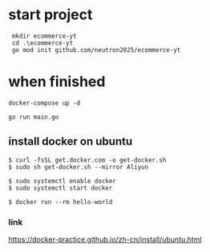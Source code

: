 # start project
```
 mkdir ecommerce-yt
 cd .\ecommerce-yt
 go mod init github.com/neutron2025/ecommerce-yt
```
 # when finished
 ```
 docker-compose up -d

 go run main.go
 ```

 ## install docker on ubuntu
 ```
 $ curl -fsSL get.docker.com -o get-docker.sh
$ sudo sh get-docker.sh --mirror Aliyun

$ sudo systemctl enable docker
$ sudo systemctl start docker

$ docker run --rm hello-world
```
### link
https://docker-practice.github.io/zh-cn/install/ubuntu.html